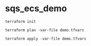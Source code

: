 # sqs_ecs_demo

```
terraform init

terraform plan -var-file demo.tfvars

terraform apply -var-file demo.tfvars
```